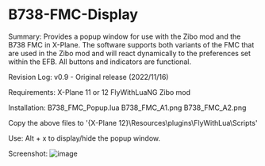 # B738-FMC-Display

Summary:
  Provides a popup window for use with the Zibo mod and the B738 FMC in X-Plane.  The software supports both variants of the FMC that are used in the Zibo mod and will react dynamically to the preferences set within the EFB.  All buttons and indicators are functional.

Revision Log:
  v0.9 - Original release (2022/11/16)

Requirements:
  X-Plane 11 or 12
  FlyWithLuaNG
  Zibo mod

Installation:
  B738_FMC_Popup.lua
  B738_FMC_A1.png
  B738_FMC_A2.png

  Copy the above files to '{X-Plane 12}\Resources\plugins\FlyWithLua\Scripts'

Use:
  Alt + x to display/hide the popup window.

Screenshot:
![image](https://user-images.githubusercontent.com/104312293/202120946-a2ba618a-04f3-412c-a5be-bfbc5781d957.png)
